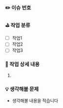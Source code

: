 ### ✏️ 이슈 번호


### ⛳ 작업 분류
- [ ] 작업1
- [ ] 작업2
- [ ] 작업3

### 🔨 작업 상세 내용
1.

### 💡 생각해볼 문제
- 생각해볼 내용을 적습니다
